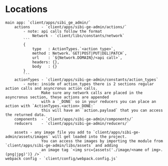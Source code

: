 
 # Locations

    main app: `client/apps/sibi_ge_admin/`
        actions     - `client/apps/sibi-ge-admin/actions/`
            - note: api calls follow the format
                Network - `client/libs/constants/network`
            ```
            {
                type   : ActionTypes.`<action type>`,
                method : Network.`GET|POST|PUT|DEL|PATCH`,
                url    : `${Network.DOMAIN}/<api call>`,
                headers: {},
                body   : {}
            }
            ```
        actionTypes - `client/apps/sibi-ge-admin/constants/action_types`
            - note: inside of action_types there is 2 sections regular action calls and asyncronus action calls.
                    Make sure any network calls are placed in the asyncronus section, these actions are appended
                    with a `_DONE` so in your reducers you can place an action with `ActionTypes.<action>_DONE:`
                    this will have an `action.payload` that you can access the returned data.
        components  - `client/apps/sibi-ge-admin/components/`
        reducers    - `client/apps/sibi-ge-admin/reducers/`

        assets - any image file you add to `client/apps/sibi-ge-admin/assets/images` will get loaded into the project.
                    You can access the images by importing the module from `client/apps/sibi-ge-admin/libs/assets` and adding
                    an image tag `<img src={assets('./image/<name of img>.(png|jpg)')} />`
    webpack config - `client/config/webpack.config.js`
